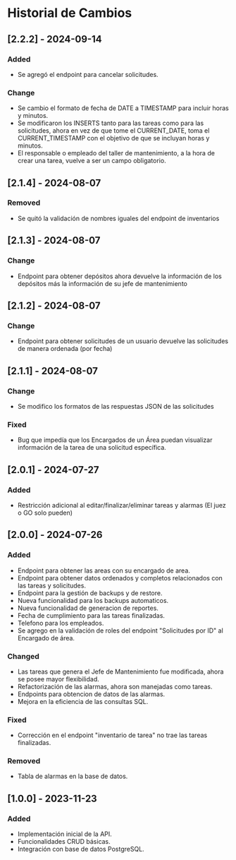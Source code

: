 # Historial de Cambios

## [2.2.2] - 2024-09-14

### Added

- Se agregó el endpoint para cancelar solicitudes.

### Change

- Se cambio el formato de fecha de DATE a TIMESTAMP para incluir horas y minutos.
- Se modificaron los INSERTS tanto para las tareas como para las solicitudes, ahora en vez de que tome el CURRENT_DATE, toma el CURRENT_TIMESTAMP con el objetivo de que se incluyan horas y minutos.
- El responsable o empleado del taller de mantenimiento, a la hora de crear una tarea, vuelve a ser un campo obligatorio.

## [2.1.4] - 2024-08-07

### Removed

- Se quitó la validación de nombres iguales del endpoint de inventarios

## [2.1.3] - 2024-08-07

### Change

- Endpoint para obtener depósitos ahora devuelve la información de los depósitos más la información de su jefe de mantenimiento

## [2.1.2] - 2024-08-07

### Change

- Endpoint para obtener solicitudes de un usuario devuelve las solicitudes de manera ordenada (por fecha)

## [2.1.1] - 2024-08-07

### Change

- Se modifico los formatos de las respuestas JSON de las solicitudes

### Fixed

- Bug que impedía que los Encargados de un Área puedan visualizar información de la tarea de una solicitud específica.

## [2.0.1] - 2024-07-27

### Added

- Restricción adicional al editar/finalizar/eliminar tareas y alarmas (El juez o GO solo pueden)

## [2.0.0] - 2024-07-26

### Added

- Endpoint para obtener las areas con su encargado de area.
- Endpoint para obtener datos ordenados y completos relacionados con las tareas y solicitudes.
- Endpoint para la gestión de backups y de restore.
- Nueva funcionalidad para los backups automaticos.
- Nueva funcionalidad de generacion de reportes.
- Fecha de cumplimiento para las tareas finalizadas.
- Telefono para los empleados.
- Se agrego en la validación de roles del endpoint "Solicitudes por ID" al Encargado de área.

### Changed

- Las tareas que genera el Jefe de Mantenimiento fue modificada, ahora se posee mayor flexibilidad.
- Refactorización de las alarmas, ahora son manejadas como tareas.
- Endpoints para obtencion de datos de las alarmas.
- Mejora en la eficiencia de las consultas SQL.

### Fixed

- Corrección en el endpoint "inventario de tarea" no trae las tareas finalizadas.

### Removed

- Tabla de alarmas en la base de datos.

## [1.0.0] - 2023-11-23

### Added

- Implementación inicial de la API.
- Funcionalidades CRUD básicas.
- Integración con base de datos PostgreSQL.
